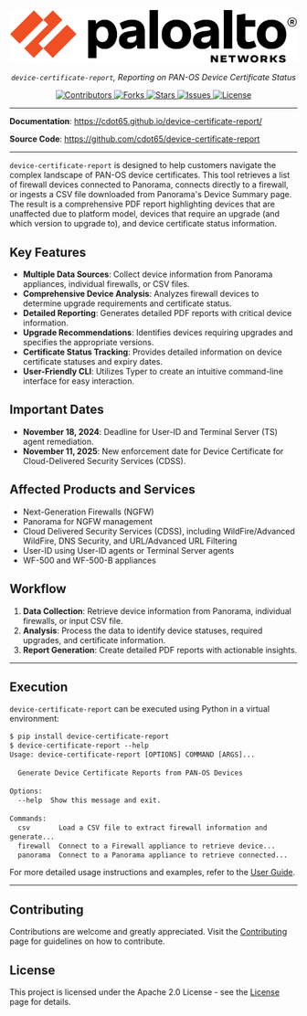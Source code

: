 <style>
.md-content .md-typeset h1 { display: none; }
</style>

<p align="center">
    <a href="https://paloaltonetworks.com"><img src="https://github.com/cdot65/device-certificate-report/blob/main/docs/images/logo.svg?raw=true" alt="PaloAltoNetworks"></a>
</p>
<p align="center">
    <em><code>device-certificate-report</code>, Reporting on PAN-OS Device Certificate Status</em>
</p>
<p align="center">
<a href="https://github.com/cdot65/device-certificate-report/graphs/contributors" target="_blank">
    <img src="https://img.shields.io/github/contributors/cdot65/device-certificate-report.svg?style=for-the-badge" alt="Contributors">
</a>
<a href="https://github.com/cdot65/device-certificate-report/network/members" target="_blank">
    <img src="https://img.shields.io/github/forks/cdot65/device-certificate-report.svg?style=for-the-badge" alt="Forks">
</a>
<a href="https://github.com/cdot65/device-certificate-report/stargazers" target="_blank">
    <img src="https://img.shields.io/github/stars/cdot65/device-certificate-report.svg?style=for-the-badge" alt="Stars">
</a>
<a href="https://github.com/cdot65/device-certificate-report/issues" target="_blank">
    <img src="https://img.shields.io/github/issues/cdot65/device-certificate-report.svg?style=for-the-badge" alt="Issues">
</a>
<a href="https://github.com/cdot65/device-certificate-report/blob/main/LICENSE" target="_blank">
    <img src="https://img.shields.io/github/license/cdot65/device-certificate-report.svg?style=for-the-badge" alt="License">
</a>
</p>

---

**Documentation**: <a href="https://cdot65.github.io/device-certificate-report/" target="_blank">https://cdot65.github.io/device-certificate-report/</a>

**Source Code**: <a href="https://github.com/cdot65/device-certificate-report" target="_blank">https://github.com/cdot65/device-certificate-report</a>

---

`device-certificate-report` is designed to help customers navigate the complex landscape of PAN-OS device certificates. This tool retrieves a list of firewall devices connected to Panorama, connects directly to a firewall, or ingests a CSV file downloaded from Panorama's Device Summary page. The result is a comprehensive PDF report highlighting devices that are unaffected due to platform model, devices that require an upgrade (and which version to upgrade to), and device certificate status information.

## Key Features

- **Multiple Data Sources**: Collect device information from Panorama appliances, individual firewalls, or CSV files.
- **Comprehensive Device Analysis**: Analyzes firewall devices to determine upgrade requirements and certificate status.
- **Detailed Reporting**: Generates detailed PDF reports with critical device information.
- **Upgrade Recommendations**: Identifies devices requiring upgrades and specifies the appropriate versions.
- **Certificate Status Tracking**: Provides detailed information on device certificate statuses and expiry dates.
- **User-Friendly CLI**: Utilizes Typer to create an intuitive command-line interface for easy interaction.

## Important Dates

- **November 18, 2024**: Deadline for User-ID and Terminal Server (TS) agent remediation.
- **November 11, 2025**: New enforcement date for Device Certificate for Cloud-Delivered Security Services (CDSS).

## Affected Products and Services

- Next-Generation Firewalls (NGFW)
- Panorama for NGFW management
- Cloud Delivered Security Services (CDSS), including WildFire/Advanced WildFire, DNS Security, and URL/Advanced URL Filtering
- User-ID using User-ID agents or Terminal Server agents
- WF-500 and WF-500-B appliances

## Workflow

1. **Data Collection**: Retrieve device information from Panorama, individual firewalls, or input CSV file.
2. **Analysis**: Process the data to identify device statuses, required upgrades, and certificate information.
3. **Report Generation**: Create detailed PDF reports with actionable insights.

---

## Execution

`device-certificate-report` can be executed using Python in a virtual environment:

<!-- termynal -->
```console
$ pip install device-certificate-report
$ device-certificate-report --help
Usage: device-certificate-report [OPTIONS] COMMAND [ARGS]...

  Generate Device Certificate Reports from PAN-OS Devices

Options:
  --help  Show this message and exit.

Commands:
  csv       Load a CSV file to extract firewall information and generate...
  firewall  Connect to a Firewall appliance to retrieve device...
  panorama  Connect to a Panorama appliance to retrieve connected...
```

For more detailed usage instructions and examples, refer to the [User Guide](user-guide/introduction.md).

---

## Contributing

Contributions are welcome and greatly appreciated. Visit the [Contributing](about/contributing.md) page for guidelines on how to contribute.

## License

This project is licensed under the Apache 2.0 License - see the [License](about/license.md) page for details.